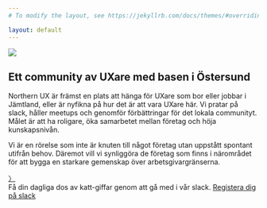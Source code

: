 ```yaml
---
# To modify the layout, see https://jekyllrb.com/docs/themes/#overriding-theme-defaults

layout: default
---
```

<section class="section section--content">
  <div class="inner description">
    <img class="logo" src="{{ '/assets/images/logo.png' | prepend: site.baseurl | prepend: site.url }}">
    <h1 class="description_headline">Ett community av UXare med basen i Östersund</h1>
    <p class="description_text">Northern UX är främst en plats att hänga för UXare som bor eller jobbar i Jämtland, eller är nyfikna på hur det är att vara UXare här. Vi pratar på slack, håller meetups och genomför förbättringar för det lokala communityt. Målet är att ha roligare, öka samarbetet mellan företag och höja kunskapsnivån.</p>
    <p class="description_text">Vi är en rörelse som inte är knuten till något företag utan uppstått spontant utifrån behov. Däremot vill vi synliggöra de företag som finns i närområdet för att bygga en starkare gemenskap över arbetsgivargränserna.</p>
    <div class="scroll_indicator_wrapper"><a class="scroll_indicator_symbol" href="#cta">〉</a></div>
  </div>
</section>
<section id="cta" class="section section--cta">
  <div class="inner cta-wrapper">
    <div class="cta_divider"></div>
    <div class="cta">
      Få din dagliga dos av katt-giffar genom att gå med i vår&nbsp;slack.
      <a class="cta_button cta_button--secondary" href="https://join.slack.com/t/northern-ux/shared_invite/enQtNzgyNzMwMTYyMjQzLTkyOTk0NDM5YmJhYzBjYzZkZGQ2ZDY3YjZkOTliZThhOThiMGI0NWM1NDY0ZjA1YjExMmIzNGFkZjY5N2Y5YmQ">Registera dig på slack</a>
    </div>
  </div>
</section>
